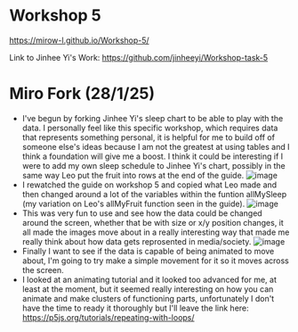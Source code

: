 # Workshop 5
https://mirow-l.github.io/Workshop-5/

Link to Jinhee Yi's Work: https://github.com/jinheeyi/Workshop-task-5

# Miro Fork (28/1/25)
- I've begun by forking Jinhee Yi's sleep chart to be able to play with the data. I personally feel like this specific workshop, which requires data that represents something personal, it is helpful for me to build off of someone else's ideas because I am not the greatest at using tables and I think a foundation will give me a boost. I think it could be interesting if I were to add my own sleep schedule to Jinhee Yi's chart, possibly in the same way Leo put the fruit into rows at the end of the guide.
![image](https://github.com/user-attachments/assets/26560769-0fc7-4b04-9c85-9f94b79a3532)
- I rewatched the guide on workshop 5 and copied what Leo made and then changed around a lot of the variables within the funtion allMySleep (my variation on Leo's allMyFruit function seen in the guide).
![image](https://github.com/user-attachments/assets/7e1206f4-b956-49c2-9cc0-54d7e6bb1199)
- This was very fun to use and see how the data could be changed around the screen, whether that be with size or x/y position changes, it all made the images move about in a really interesting way that made me really think about how data gets reprosented in media/society.
![image](https://github.com/user-attachments/assets/d7fd496b-0749-4201-9dd1-df6d8434e2fe)
- Finally I want to see if the data is capable of being animated to move about, I'm going to try make a simple movement for it so it moves across the screen.
- I looked at an animating tutorial and it looked too advanced for me, at least at the moment, but it seemed really interesting on how you can animate and make clusters of functioning parts, unfortunately I don't have the time to ready it thoroughly but I'll leave the link here: https://p5js.org/tutorials/repeating-with-loops/
